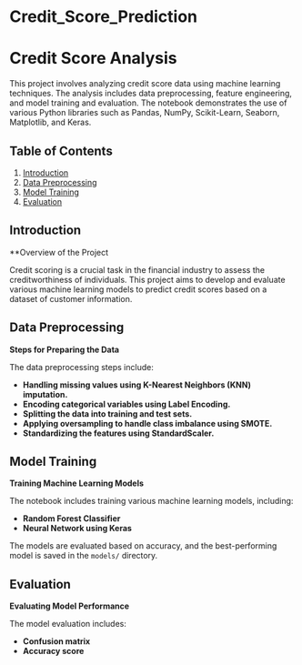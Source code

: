 # Credit_Score_Prediction

# Credit Score Analysis

This project involves analyzing credit score data using machine learning techniques. The analysis includes data preprocessing, feature engineering, and model training and evaluation. The notebook demonstrates the use of various Python libraries such as Pandas, NumPy, Scikit-Learn, Seaborn, Matplotlib, and Keras.

## Table of Contents

1. [Introduction](#introduction)
2. [Data Preprocessing](#data-preprocessing)
3. [Model Training](#model-training)
4. [Evaluation](#evaluation)

## Introduction

**Overview of the Project

Credit scoring is a crucial task in the financial industry to assess the creditworthiness of individuals. This project aims to develop and evaluate various machine learning models to predict credit scores based on a dataset of customer information.

## Data Preprocessing

**Steps for Preparing the Data**

The data preprocessing steps include:

- **Handling missing values using K-Nearest Neighbors (KNN) imputation.**
- **Encoding categorical variables using Label Encoding.**
- **Splitting the data into training and test sets.**
- **Applying oversampling to handle class imbalance using SMOTE.**
- **Standardizing the features using StandardScaler.**

## Model Training

**Training Machine Learning Models**

The notebook includes training various machine learning models, including:

- **Random Forest Classifier**
- **Neural Network using Keras**

The models are evaluated based on accuracy, and the best-performing model is saved in the `models/` directory.

## Evaluation

**Evaluating Model Performance**

The model evaluation includes:

- **Confusion matrix**
- **Accuracy score**



